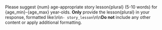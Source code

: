 Please suggest {num} age-appropriate story lesson{plural} (5-10 words) for {age_min}-{age_max} year-olds. **Only** provide the lesson{plural} in your response, formatted like:\n\n`- story_lesson`\n\n**Do not** include any other content or apply additional formatting.
